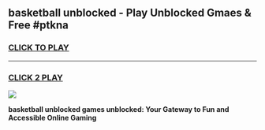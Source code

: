 
## basketball unblocked - Play Unblocked Gmaes & Free #ptkna
<h3>
<a href="https://news.freeplayer.one?title=basketball_unblocked&ref=24F">CLICK TO PLAY</a></h3>
<hr>

<h3>
<a href="https://news.freeplayer.one?title=basketball_unblocked&ref=24F">CLICK 2 PLAY</a>
  
</h3>

<a href="https://news.freeplayer.one?title=basketball_unblocked&ref=24F/"><img src="https://clearcache.store/games.png"></a>


**basketball unblocked games unblocked: Your Gateway to Fun and Accessible Online Gaming**
